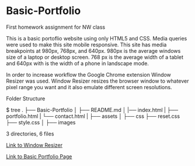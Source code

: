 # Basic-Portfolio
First homework assignment for NW class

This is a basic portoflio website using only HTML5 and CSS. Media queries were used to make this site mobile responsive.
This site has media breakpoints at 980px, 768px, and 640px. 980px is the average windows size of a laptop or desktop screen.
768 px is the average width of a tablet and 640px with is the width of a phone in landscape mode.

In order to increase workflow the Google Chrome extension Window Resizer was used. Window Resizer resizes
the browser window to whatever pixel range you want and it also emulate different screen resolutions.

Folder Structure

$ tree
.
├── Basic-Portfolio
│   ├── README.md
│   |── index.html
|   ├── portfolio.html
|   └── contact.html
|   ├── assets
│       ├── css
            ├── reset.css
            ├── style.css
│       ├── images


3 directories, 6 files

[Link to Window Resizer](https://chrome.google.com/webstore/detail/window-resizer/kkelicaakdanhinjdeammmilcgefonfh?hl=en)

[Link to Basic Portfolio Page](https://zaynaib.github.io/Basic-Portfolio/)

